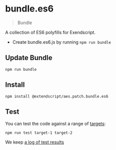 # bundle.es6

> Bundle

A collection of ES6 polyfills for Exendscript.

- Create bundle.es6.js by running `npm run bundle`

## Update Bundle

    npm run bundle

## Install

    npm install @extendscript/aes.patch.bundle.es6

## Test

You can test the code against a range of [targets](https://github.com/nbqx/fakestk/blob/master/resources/versions.json):

    npm run test target-1 target-2

We keep [a log of test results](./test/results_log.md)
